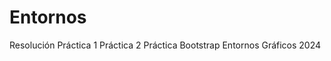# Entornos
Resolución Práctica 1 
           Práctica 2
           Práctica Bootstrap
Entornos Gráficos 2024
